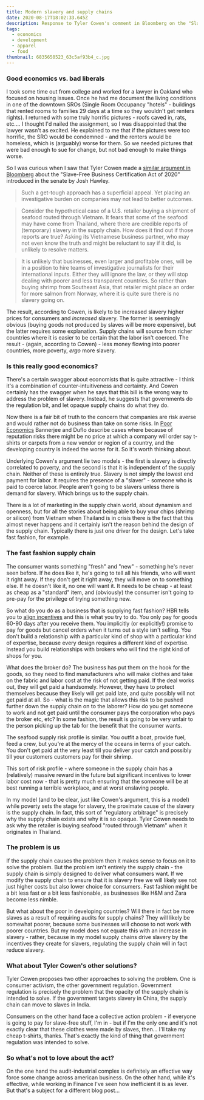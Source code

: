 ```yaml
---
title: Modern slavery and supply chains
date: 2020-08-17T18:02:33.645Z
description: Response to Tyler Cowen's comment in Bloomberg on the "Slave free business act"
tags:
  - economics
  - development
  - apparel
  - food
thumbnail: 6835650523_63c5af93b4_c.jpg
---
```

### Good economics vs. bad liberals 

I took some time out from college and worked for a lawyer in Oakland who focused on housing issues. Once he had me document the living conditions in one of the downtown SROs (Single Room Occupancy "hotels" - buildings that rented rooms to families 29 days at a time so they wouldn't get renters rights). I returned with some truly horrific pictures - roofs caved in, rats, etc.... I thought I'd nailed the assignment, so I was disappointed that the lawyer wasn't as excited. He explained to me that if the pictures were too horrific, the SRO would be condemned - and the renters would be homeless, which is (arguably) worse for them. So we needed pictures that were bad enough to sue for change, but not bad enough to make things worse. 

So I was curious when I saw that Tyler Cowen made a [similar argument in Bloomberg](https://marginalrevolution.com/marginalrevolution/2020/08/how-not-to-fight-modern-day-slavery.html) about the "Slave-Free Business Certification Act of 2020" introduced in the senate by Josh Hawley.

> Such a get-tough approach has a superficial appeal. Yet placing an investigative burden on companies may not lead to better outcomes.

> Consider the hypothetical case of a U.S. retailer buying a shipment of seafood routed through Vietnam. It fears that some of the seafood may have come from Thailand, where there are credible reports of (temporary) slavery in the supply chain. How does it find out if those reports are true? Asking its Vietnamese business partner, who may not even know the truth and might be reluctant to say if it did, is unlikely to resolve matters.

> It is unlikely that businesses, even larger and profitable ones, will be in a position to hire teams of investigative journalists for their international inputs. Either they will ignore the law, or they will stop dealing with poorer and less transparent countries. So rather than buying shrimp from Southeast Asia, that retailer might place an order for more salmon from Norway, where it is quite sure there is no slavery going on.

The result, according to Cowen, is likely to be increased slavery higher prices for consumers and *increased* slavery. The former is seemingly obvious (buying goods not produced by slaves will be more expensive), but the latter requires some explanation. Supply chains will source from richer countries where it is easier to be certain that the labor isn't coerced. The result - (again, according to Cowen) - less money flowing into poorer countries, more poverty, *ergo* more slavery. 

### Is this really good economics? 

There's a certain swagger about economists that is quite attractive - I think it's a combination of counter-intuitiveness and certainty. And Cowen certainly has the swagger when he says that this bill is the wrong way to address the problem of slavery. Instead, he suggests that governments do the regulation bit, and let opaque supply chains do what they do.

Now there is a fair bit of truth to the concern that companies are risk averse and would rather not do business than take on some risks. In [Poor Economics](https://read.amazon.com/kp/embed?asin=B007CI81IQ&preview=newtab&linkCode=kpe&ref_=cm_sw_r_kb_dp_xkVoFbJ8FD9M2&tag=homechef01e-20) Bannerjee and Duflo describe cases where because of reputation risks there might be no price at which a company will order say t-shirts or carpets from a new vendor or region of a country, and the developing country is indeed the worse for it. So it's worth thinking about.

Underlying Cowen's argument lie two models - the first is slavery is directly correlated to poverty, and the second is that it is independent of the supply chain. Neither of these is entirely true. Slavery is not simply the lowest end payment for labor. It requires the presence of a "slaver" - someone who is paid to coerce labor. People aren't going to be slavers unless there is demand for slavery. Which brings us to the supply chain. 

There is a lot of marketing in the supply chain world, about dynamism and openness, but for all the stories about being able to buy your chips (shrimp or silicon) from Vietnam when Thailand is in crisis there is the fact that this almost never happens and it certainly isn't the reason behind the design of the supply chain. Typically there is just one driver for the design. Let's take fast fashion, for example. 

### The fast fashion supply chain

The consumer wants something "fresh" and "new" - something he's never seen before. If he does like it, he's going to tell all his friends, who will want it right away. If they don't get it right away, they will move on to something else. If he doesn't like it, no one will want it. It needs to be cheap - at least as cheap as a "standard" item, and (obviously) the consumer isn't going to pre-pay for the privilege of trying something new. 

So what do you do as a business that is supplying fast fashion? HBR tells you to [align incentives](https://hbr.org/2004/11/aligning-incentives-in-supply-chains) and this is what you try to do. You only pay for goods 60-90 days after you receive them. You implicitly (or explicitly!) promise to pay for goods but cancel orders when it turns out a style isn't selling. You don't build a relationship with a particular kind of shop with a particular kind of expertise, because every design requires a different kind of expertise. Instead you build relationships with brokers who will find the right kind of shops for you. 

What does the broker do? The business has put them on the hook for the goods, so they need to find manufacturers who will make clothes and take on the fabric and labor cost at the risk of not getting paid. If the deal works out, they will get paid a handsomely. However, they have to protect themselves because they likely will get paid late, and quite possibly will not get paid at all. So - what is the magic that allows this risk to be pushed further down the supply chain on to the laborer? How do you get someone to work and not get paid until the consumer pays the corporation who pays the broker etc, etc? In some fashion, the result is going to be very unfair to the person picking up the tab for the benefit that the consumer wants. 

The seafood supply risk profile is similar. You outfit a boat, provide fuel, feed a crew, but you're at the mercy of the oceans in terms of your catch. You don't get paid at the very least till you deliver your catch and possibly till your customers customers pay for their shrimp. 

This sort of risk profile - where someone in the supply chain has a (relatively) massive reward in the future but significant incentives to lower labor cost now - that is pretty much ensuring that the someone will be at best running a terrible workplace, and at worst enslaving people.

In my model (and to be clear, just like Cowen's argument, this is a model) while poverty sets the stage for slavery, the proximate cause of the slavery is the supply chain. In fact, this sort of "regulatory arbitrage" is precisely why the supply chain exists and why it is so opaque. Tyler Cowen needs to ask why the retailer is buying seafood "routed through Vietnam" when it originates in Thailand.

### The problem is us

If the supply chain causes the problem then it makes sense to focus on it to solve the problem. But the problem isn't entirely the supply chain - the supply chain is simply designed to deliver what consumers want. If we modify the supply chain to ensure that it is slavery free we will likely see not just higher costs but also lower choice for consumers. Fast fashion might be a bit less fast or a bit less fashionable, as businesses like H&M and Zara become less nimble. 

But what about the poor in developing countries? Will there in fact be more slaves as a result of requiring audits for supply chains?  They will likely be somewhat poorer, because some businesses will choose to not work with poorer countries. But my model does not equate this with an increase in slavery - rather, because in my model supply chains drive slavery by the incentives they create for slavers, regulating the supply chain will in fact reduce slavery.

### What about Tyler Cowen's other solutions? 
Tyler Cowen proposes two other approaches to solving the problem. One is consumer activism, the other government regulation. Government regulation is precisely the problem that the opacity of the supply chain is intended to solve. If the government targets slavery in China, the supply chain can move to slaves in India. 

Consumers on the other hand face a collective action problem - if everyone is going to pay for slave-free stuff, I'm in - but if I'm the only one and it's not exactly clear that these clothes were made by slaves, then... I'll take my cheap t-shirts, thanks. That's exactly the kind of thing that government regulation was intended to solve. 

### So what's not to love about the act? 
On the one hand the audit-industrial complex is definitely an effective way force some change across american business. On the other hand, while it's effective, while working in Finance I've seen how inefficient it is as lever. But that's a subject for a different blog post... 
 




